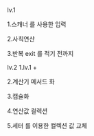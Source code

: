 lv.1

1.스캐너 를 사용한 입력

2.사칙연산 

3.반복 exit 를 적기 전까지 

lv.2
1.lv.1 +

2.계산기 메서드 화

3.캡슐화

4.연산값 컬렉션

5.세터 를 이용한 컬렉션 값 교체
